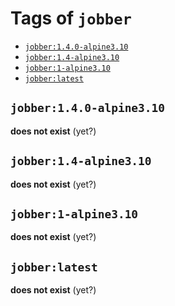 <!-- THIS FILE IS GENERATED VIA './update-remote.sh' -->

# Tags of `jobber`

-	[`jobber:1.4.0-alpine3.10`](#jobber140-alpine310)
-	[`jobber:1.4-alpine3.10`](#jobber14-alpine310)
-	[`jobber:1-alpine3.10`](#jobber1-alpine310)
-	[`jobber:latest`](#jobberlatest)

## `jobber:1.4.0-alpine3.10`

**does not exist** (yet?)

## `jobber:1.4-alpine3.10`

**does not exist** (yet?)

## `jobber:1-alpine3.10`

**does not exist** (yet?)

## `jobber:latest`

**does not exist** (yet?)
